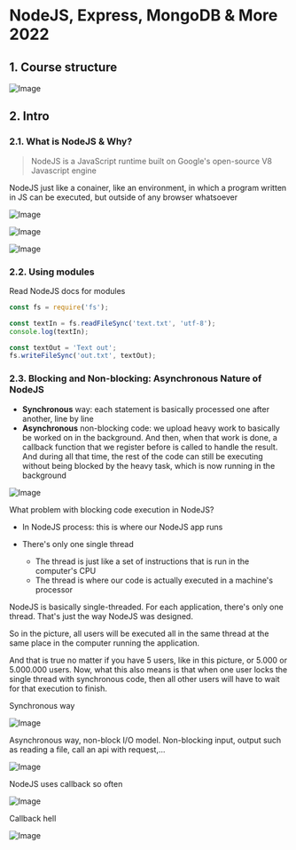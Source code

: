 # NodeJS, Express, MongoDB & More 2022

## 1. Course structure

![Image](assets/structure.png)

## 2. Intro

### 2.1. What is NodeJS & Why?

> NodeJS is a JavaScript runtime built on Google's open-source V8 Javascript engine

NodeJS just like a conainer, like an environment, in which a program written in JS
can be executed, but outside of any browser whatsoever

![Image](assets/nodejs.png)

![Image](assets/nodejs1.png)

![Image](assets/nodejs2.png)

### 2.2. Using modules

Read NodeJS docs for modules

```js
const fs = require('fs');

const textIn = fs.readFileSync('text.txt', 'utf-8');
console.log(textIn);

const textOut = 'Text out';
fs.writeFileSync('out.txt', textOut);
```

### 2.3. Blocking and Non-blocking: Asynchronous Nature of NodeJS

- **Synchronous** way: each statement is basically processed one after another, line by line
- **Asynchronous** non-blocking code: we upload heavy work to basically be worked on in the background. And then,
  when that work is done, a callback function that we register before is called to handle the result. And during all
  that time, the rest of the code can still be executing without being blocked by the heavy task, which is now running
  in the background

![Image](assets/async1.png)

What problem with blocking code execution in NodeJS?

- In NodeJS process: this is where our NodeJS app runs
- There's only one single thread

  - The thread is just like a set of instructions that is run in the computer's CPU
  - The thread is where our code is actually executed in a machine's processor

NodeJS is basically single-threaded. For each application, there's only one thread.
That's just the way NodeJS was designed.

So in the picture, all users will be executed all in the same thread at the same place in
the computer running the application.

And that is true no matter if you have 5 users, like in this picture, or 5.000 or 5.000.000 users.
Now, what this also means is that when one user locks the single thread with synchronous code, then all
other users will have to wait for that execution to finish.

Synchronous way

![Image](assets/async2.png)

Asynchronous way, non-block I/O model. Non-blocking input, output such as reading a file, call an api with request,...

![Image](assets/async3.png)

NodeJS uses callback so often

![Image](assets/async4.png)

Callback hell

![Image](assets/async5.png)
